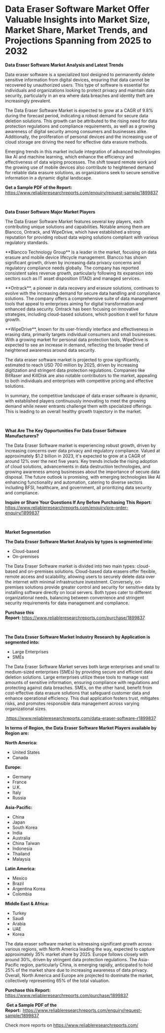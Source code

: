 <p><h1>Data Eraser Software Market Offer Valuable Insights into Market Size, Market Share, Market Trends, and Projections Spanning from 2025 to 2032</h1></p><p><strong>Data Eraser Software Market Analysis and Latest Trends</strong></p>
<p><p>Data eraser software is a specialized tool designed to permanently delete sensitive information from digital devices, ensuring that data cannot be recovered by unauthorized users. This type of software is essential for individuals and organizations looking to protect privacy and maintain data security, particularly in an era where data breaches and identity theft are increasingly prevalent.</p><p>The Data Eraser Software Market is expected to grow at a CAGR of 9.8% during the forecast period, indicating a robust demand for secure data deletion solutions. This growth can be attributed to the rising need for data protection regulations and compliance requirements, as well as a growing awareness of digital security among consumers and businesses alike. Additionally, the proliferation of personal devices and the increasing use of cloud storage are driving the need for effective data erasure methods.</p><p>Emerging trends in this market include integration of advanced technologies like AI and machine learning, which enhance the efficiency and effectiveness of data wiping processes. The shift toward remote work and the growing use of mobile devices also contribute to heightened demand for reliable data erasure solutions, as organizations seek to secure sensitive information in a dynamic digital landscape.</p></p>
<p><strong>Get a Sample PDF of the Report:&nbsp;</strong> <a href="https://www.reliableresearchreports.com/enquiry/request-sample/1899837?utm_campaign=3292&utm_medium=2&utm_source=Github&utm_content=ia&utm_term=10032025&utm_id=data-eraser-software">https://www.reliableresearchreports.com/enquiry/request-sample/1899837</a></p>
<p>&nbsp;</p>
<p><strong>Data Eraser Software Major Market Players</strong></p>
<p><p>The Data Eraser Software Market features several key players, each contributing unique solutions and capabilities. Notable among them are Blancco, Ontrack, and WipeDrive, which have established a strong reputation for providing robust data wiping solutions compliant with various regulatory standards.</p><p>**Blancco Technology Group** is a leader in the market, focusing on data erasure and mobile device lifecycle management. Blancco has shown significant growth, driven by increasing data privacy concerns and regulatory compliance needs globally. The company has reported consistent sales revenue growth, particularly following its expansion into sectors such as IT asset disposition (ITAD) and managed services.</p><p>**Ontrack**, a pioneer in data recovery and erasure solutions, continues to evolve with the increasing demand for secure data handling and compliance solutions. The company offers a comprehensive suite of data management tools that appeal to enterprises aiming for digital transformation and enhanced data security. Ontrack has been focusing on innovative strategies, including cloud-based solutions, which position it well for future growth.</p><p>**WipeDrive**, known for its user-friendly interface and effectiveness in erasing data, primarily targets individual consumers and small businesses. With a growing market for personal data protection tools, WipeDrive is expected to see an increase in demand, reflecting the broader trend of heightened awareness around data security.</p><p>The data eraser software market is projected to grow significantly, estimated to reach USD 700 million by 2025, driven by increasing digitization and stringent data protection regulations. Companies like BitRaser and KillDisk are also notable contributors to the market, appealing to both individuals and enterprises with competitive pricing and effective solutions.</p><p>In summary, the competitive landscape of data eraser software is dynamic, with established players continuously innovating to meet the growing demand while newer entrants challenge them with specialized offerings. This is leading to an overall healthy growth trajectory in the market.</p></p>
<p>&nbsp;</p>
<p><strong>What Are The Key Opportunities For Data Eraser Software Manufacturers?</strong></p>
<p><p>The Data Eraser Software market is experiencing robust growth, driven by increasing concerns over data privacy and regulatory compliance. Valued at approximately $1.2 billion in 2023, it's expected to grow at a CAGR of around 12% over the next five years. Key trends include the rising adoption of cloud solutions, advancements in data destruction technologies, and growing awareness among businesses about the importance of secure data disposal. The future outlook is promising, with emerging technologies like AI enhancing functionality and automation, catering to diverse sectors including BFSI, healthcare, and government, all prioritizing data security and compliance.</p></p>
<p><strong>Inquire or Share Your Questions If Any Before Purchasing This Report:</strong> <a href="https://www.reliableresearchreports.com/enquiry/pre-order-enquiry/1899837?utm_campaign=3292&utm_medium=2&utm_source=Github&utm_content=ia&utm_term=10032025&utm_id=data-eraser-software">https://www.reliableresearchreports.com/enquiry/pre-order-enquiry/1899837</a></p>
<p>&nbsp;</p>
<p><strong>Market Segmentation</strong></p>
<p><strong>The Data Eraser Software Market Analysis by types is segmented into:</strong></p>
<p><ul><li>Cloud-based</li><li>On-premises</li></ul></p>
<p><p>The Data Eraser Software market is divided into two main types: cloud-based and on-premises solutions. Cloud-based data erasers offer flexible, remote access and scalability, allowing users to securely delete data over the internet with minimal infrastructure investment. Conversely, on-premises solutions provide greater control and security for sensitive data by installing software directly on local servers. Both types cater to different organizational needs, balancing between convenience and stringent security requirements for data management and compliance.</p></p>
<p><strong>Purchase this Report:&nbsp;</strong><a href="https://www.reliableresearchreports.com/purchase/1899837?utm_campaign=3292&utm_medium=2&utm_source=Github&utm_content=ia&utm_term=10032025&utm_id=data-eraser-software">https://www.reliableresearchreports.com/purchase/1899837</a></p>
<p>&nbsp;</p>
<p><strong>The Data Eraser Software Market Industry Research by Application is segmented into:</strong></p>
<p><ul><li>Large Enterprises</li><li>SMEs</li></ul></p>
<p><p>The Data Eraser Software Market serves both large enterprises and small to medium-sized enterprises (SMEs) by providing secure and efficient data deletion solutions. Large enterprises utilize these tools to manage vast amounts of sensitive information, ensuring compliance with regulations and protecting against data breaches. SMEs, on the other hand, benefit from cost-effective data erasure solutions that safeguard customer data and enhance operational efficiency. This dual application fosters trust, mitigates risks, and promotes responsible data management across varying organizational sizes.</p></p>
<p><a href="https://www.reliableresearchreports.com/data-eraser-software-r1899837?utm_campaign=3292&utm_medium=2&utm_source=Github&utm_content=ia&utm_term=10032025&utm_id=data-eraser-software">&nbsp;https://www.reliableresearchreports.com/data-eraser-software-r1899837</a></p>
<p><strong>In terms of Region, the Data Eraser Software Market Players available by Region are:</strong></p>
<p>
    <p> <strong> North America: </strong>
        <ul>
            <li>United States</li>
            <li>Canada</li>
        </ul>
        </p> 
    <p> <strong> Europe: </strong>
        <ul>
            <li>Germany</li>
            <li>France</li>
            <li>U.K.</li>
            <li>Italy</li>
            <li>Russia</li>
        </ul>
        </p> 
    <p> <strong> Asia-Pacific: </strong>
        <ul>
            <li>China</li>
            <li>Japan</li>
            <li>South Korea</li>
            <li>India</li>
            <li>Australia</li>
            <li>China Taiwan</li>
            <li>Indonesia</li>
            <li>Thailand</li>
            <li>Malaysia</li>
        </ul>
        </p> 
    <p> <strong> Latin America: </strong>
        <ul>
            <li>Mexico</li>
            <li>Brazil</li>
            <li>Argentina Korea</li>
            <li>Colombia</li>
        </ul>
        </p> 
    <p> <strong> Middle East & Africa: </strong>
        <ul>
            <li>Turkey</li>
            <li>Saudi</li>
            <li>Arabia</li>
            <li>UAE</li>
            <li>Korea</li>
        </ul>
    </p>
    </p>
<p><p>The data eraser software market is witnessing significant growth across various regions, with North America leading the way, expected to capture approximately 35% market share by 2025. Europe follows closely with around 30%, driven by stringent data protection regulations. The Asia-Pacific region, particularly China, is emerging rapidly, anticipated to hold 25% of the market share due to increasing awareness of data privacy. Overall, North America and Europe are projected to dominate the market, collectively representing 65% of the total valuation.</p></p>
<p><strong>Purchase this Report: </strong><a href="https://www.reliableresearchreports.com/purchase/1899837?utm_campaign=3292&utm_medium=2&utm_source=Github&utm_content=ia&utm_term=10032025&utm_id=data-eraser-software">https://www.reliableresearchreports.com/purchase/1899837</a></p>
<p>&nbsp;<strong>Get a Sample PDF of the Report:&nbsp;&nbsp;</strong><a href="https://www.reliableresearchreports.com/enquiry/request-sample/1899837?utm_campaign=3292&utm_medium=2&utm_source=Github&utm_content=ia&utm_term=10032025&utm_id=data-eraser-software">https://www.reliableresearchreports.com/enquiry/request-sample/1899837</a></p>
<p><strong></strong></p>
<p>Check more reports on <a href="https://www.reliableresearchreports.com/?utm_campaign=3292&utm_medium=2&utm_source=Github&utm_content=ia&utm_term=10032025&utm_id=data-eraser-software">https://www.reliableresearchreports.com/</a></p>